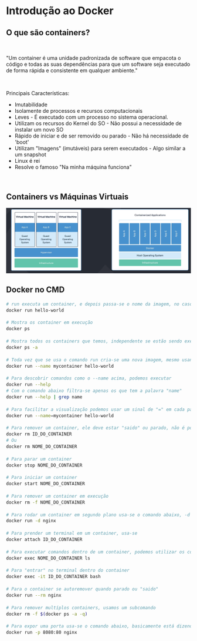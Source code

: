 # Introdução ao Docker

## O que são containers?

<br>

"Um container é uma unidade padronizada de software que empacota o código e todas as suas dependências para que um software seja executado de forma rápida e consistente em qualquer ambiente."

<br>

Principais Características:

- Imutabilidade
- Isolamente de processos e recursos computacionais
- Leves - É executado com um processo no sistema operacional.
- Utilizam os recursos do Kernel do SO - Não possui a necessidade de instalar um novo SO
- Rápido de iniciar e de ser removido ou parado - Não há necessidade de 'boot'
- Utilizam "Imagens" (imutáveis) para serem executados - Algo similar a um snapshot
- Linux é rei
- Resolve o famoso "Na minha máquina funciona"

<br>

## Containers vs Máquinas Virtuais

![alt text](./readmeImages/containersVsVm.png)

## Docker no CMD

```sh
# run executa um container, e depois passa-se o nome da imagem, no caso, hello-world
docker run hello-world

# Mostra os container em execução
docker ps

# Mostra todos os containers que temos, independente se estão sendo executados ou não
docker ps -a

# Toda vez que se usa o comando run cria-se uma nova imagem, mesmo usando a mesma imagem
docker run --name mycontainer hello-world

# Para descobrir comandos como o --name acima, podemos executar
docker run --help
# Com o comando abaixo filtra-se apenas os que tem a palavra "name"
docker run --help | grep name

# Para facilitar a visualização podemos usar um sinal de "=" em cada parâmetro
docker run --name=mycontainer hello-world

# Para remover um container, ele deve estar "saido" ou parado, não é possível remover um container em execução
docker rm ID_DO_CONTAINER
# Ou
docker rm NOME_DO_CONTAINER

# Para parar um container
docker stop NOME_DO_CONTAINER

# Para iniciar um container
docker start NOME_DO_CONTAINER

# Para remover um container em execução
docker rm -f NOME_DO_CONTAINER

# Para rodar um container em segundo plano usa-se o comando abaixo, -d significa dettached, "desemprende" do terminal
docker run -d nginx

# Para prender um terminal em um container, usa-se
docker attach ID_DO_CONTAINER

# Para executar comandos dentro de um container, podemos utilizar os comandos abaixo, no primeiro exemplo estamos executando o comando "ls" dentro do container
docker exec NOME_DO_CONTAINER ls

# Para "entrar" no terminal dentro do container
docker exec -it ID_DO_CONTAINER bash

# Para o container se autoremover quando parado ou "saido"
docker run --rm nginx

# Para remover multíplos containers, usamos um subcomando
docker rm -f $(docker ps -a -q)

# Para expor uma porta usa-se o comando abaixo, basicamente está dizendo "pegue a porta 80 do container e mapeie-a para a minha porta 8080"
docker run -p 8080:80 nginx
```
